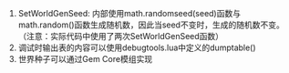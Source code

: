 1. SetWorldGenSeed: 内部使用math.randomseed(seed)函数与math.random()函数生成随机数，因此当seed不变时，生成的随机数不变。（注意：实际代码中使用了两次SetWorldGenSeed函数）
2. 调试时输出表的内容可以使用debugtools.lua中定义的dumptable()
3. 世界种子可以通过Gem Core模组实现
